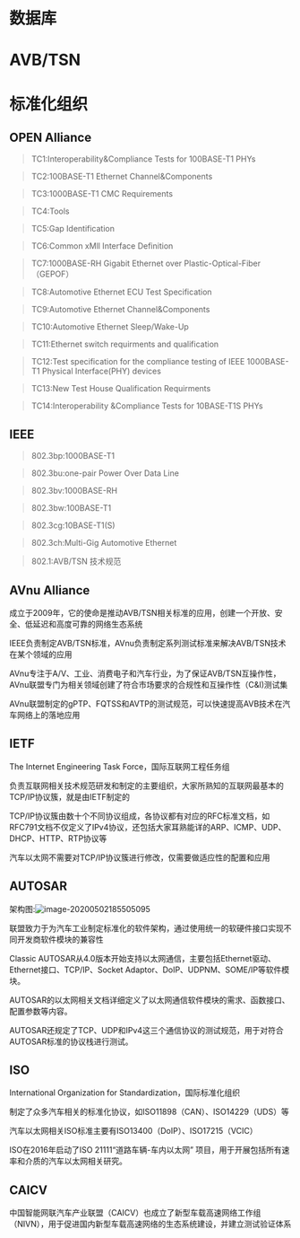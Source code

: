 # 数据库



# AVB/TSN

# 标准化组织

## OPEN Alliance

> TC1:Interoperability&Compliance Tests for 100BASE-T1 PHYs

> TC2:100BASE-T1 Ethernet Channel&Components

> TC3:1000BASE-T1 CMC Requirements

> TC4:Tools

> TC5:Gap Identification

> TC6:Common xMll Interface Definition

> TC7:1000BASE-RH Gigabit Ethernet over Plastic-Optical-Fiber（GEPOF）

> TC8:Automotive Ethernet ECU Test Specification

> TC9:Automotive Ethernet Channel&Components

> TC10:Automotive Ethernet Sleep/Wake-Up

> TC11:Ethernet switch requirments and qualification

> TC12:Test specification for the compliance testing of IEEE 1000BASE-T1 Physical Interface(PHY) devices

> TC13:New Test House Qualification Requirments

> TC14:Interoperability &Compliance Tests for 10BASE-T1S PHYs

## IEEE

> 802.3bp:1000BASE-T1

> 802.3bu:one-pair Power Over Data Line

> 802.3bv:1000BASE-RH

> 802.3bw:100BASE-T1

> 802.3cg:10BASE-T1(S)

> 802.3ch:Multi-Gig Automotive Ethernet

> 802.1:AVB/TSN 技术规范

## AVnu Alliance

成立于2009年，它的使命是推动AVB/TSN相关标准的应用，创建一个开放、安全、低延迟和高度可靠的网络生态系统

IEEE负责制定AVB/TSN标准，AVnu负责制定系列测试标准来解决AVB/TSN技术在某个领域的应用

AVnu专注于A/V、工业、消费电子和汽车行业，为了保证AVB/TSN互操作性，AVnu联盟专门为相关领域创建了符合市场要求的合规性和互操作性（C&I)测试集

AVnu联盟制定的gPTP、FQTSS和AVTP的测试规范，可以快速提高AVB技术在汽车网络上的落地应用

## IETF

The Internet Engineering Task Force，国际互联网工程任务组

负责互联网相关技术规范研发和制定的主要组织，大家所熟知的互联网最基本的TCP/IP协议簇，就是由IETF制定的

TCP/IP协议簇由数十个不同协议组成，各协议都有对应的RFC标准文档，如RFC791文档不仅定义了IPv4协议，还包括大家耳熟能详的ARP、ICMP、UDP、DHCP、HTTP、RTP协议等

汽车以太网不需要对TCP/IP协议簇进行修改，仅需要做适应性的配置和应用

## AUTOSAR

架构图:![image-20200502185505095](C:\Users\zheng\AppData\Roaming\Typora\typora-user-images\image-20200502185505095.png)

联盟致力于为汽车工业制定标准化的软件架构，通过使用统一的软硬件接口实现不同开发商软件模块的兼容性

Classic AUTOSAR从4.0版本开始支持以太网通信，主要包括Ethernet驱动、Ethernet接口、TCP/IP、Socket Adaptor、DoIP、UDPNM、SOME/IP等软件模块。

AUTOSAR的以太网相关文档详细定义了以太网通信软件模块的需求、函数接口、配置参数等内容。

AUTOSAR还规定了TCP、UDP和IPv4这三个通信协议的测试规范，用于对符合AUTOSAR标准的协议栈进行测试。

## ISO

International Organization for Standardization，国际标准化组织

制定了众多汽车相关的标准化协议，如ISO11898（CAN）、ISO14229（UDS）等

汽车以太网相关ISO标准主要有ISO13400（DoIP）、ISO17215（VCIC）

ISO在2016年启动了ISO 21111“道路车辆-车内以太网” 项目，用于开展包括所有速率和介质的汽车以太网相关研究。

## CAICV

中国智能网联汽车产业联盟（CAICV）也成立了新型车载高速网络工作组（NIVN），用于促进国内新型车载高速网络的生态系统建设，并建立测试验证体系